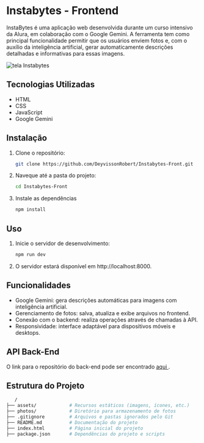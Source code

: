 # Instabytes - Frontend
InstaBytes é uma aplicação web desenvolvida durante um curso intensivo da Alura, em colaboração com o Google Gemini. A ferramenta tem como principal funcionalidade permitir que os usuários enviem fotos e, com o auxílio da inteligência artificial, gerar automaticamente descrições detalhadas e informativas para essas imagens.

![tela Instabytes](https://github.com/DeyvissonRobert/Instabytes-Back/blob/main/uploads/InstaBytes.png)

## Tecnologias Utilizadas
* HTML
* CSS
* JavaScript
* Google Gemini

## Instalação
1. Clone o repositório:
   ```sh
   git clone https://github.com/DeyvissonRobert/Instabytes-Front.git

2. Naveque até a pasta do projeto: 
    ```sh
    cd Instabytes-Front

3. Instale as dependências 
    ```sh
    npm install

## Uso

1. Inicie o servidor de desenvolvimento:
   ```sh
   npm run dev

2. O servidor estará disponível em http://localhost:8000.

## Funcionalidades
* Google Gemini: gera descrições automáticas para imagens com inteligência artificial.
* Gerenciamento de fotos: salva, atualiza e exibe arquivos no frontend.
* Conexão com o backend: realiza operações através de chamadas à API.
* Responsividade: interface adaptável para dispositivos móveis e desktops.

## API Back-End
O link para o repositório do back-end pode ser encontrado  <a href="https://github.com/DeyvissonRobert/zoo-capivaras-backend" > aqui </a>.

## Estrutura do Projeto
```sh
   /
├── assets/            # Recursos estáticos (imagens, ícones, etc.)
├── photos/            # Diretório para armazenamento de fotos
├── .gitignore         # Arquivos e pastas ignorados pelo Git
├── README.md          # Documentação do projeto
├── index.html         # Página inicial do projeto
├── package.json       # Dependências do projeto e scripts




